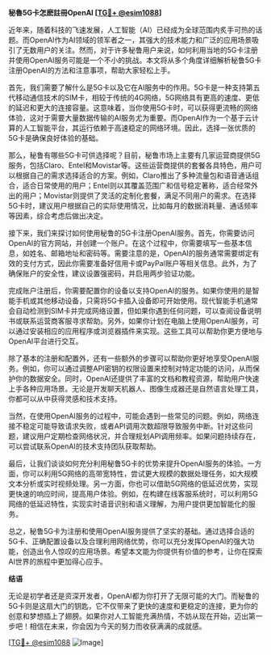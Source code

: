 **秘魯5G卡怎麽註冊OpenAI [[TG💪+ @esim1088](https://t.me/s/esim1088)]**

近年来，随着科技的飞速发展，人工智能（AI）已经成为全球范围内炙手可热的话题。而OpenAI作为AI领域的领军者之一，其强大的技术能力和广泛的应用场景吸引了无数用户的关注。然而，对于许多秘鲁用户来说，如何利用当地的5G卡注册并使用OpenAI服务可能是一个不小的挑战。本文将从多个角度详细解析秘鲁5G卡注册OpenAI的方法和注意事项，帮助大家轻松上手。

首先，我们需要了解什么是5G卡以及它在AI服务中的作用。5G卡是一种支持第五代移动通信技术的SIM卡，相较于传统的4G网络，5G网络具有更高的速度、更低的延迟和更大的连接容量。这意味着，当你使用5G卡时，可以获得更流畅的网络体验，这对于需要大量数据传输的AI服务尤为重要。而OpenAI作为一个基于云计算的人工智能平台，其运行依赖于高速稳定的网络环境。因此，选择一张优质的5G卡是确保良好体验的基础。

那么，秘鲁有哪些5G卡可供选择呢？目前，秘鲁市场上主要有几家运营商提供5G服务，包括Claro、Entel和Movistar等。这些运营商提供的套餐各具特色，用户可以根据自己的需求选择适合的方案。例如，Claro推出了多种流量包和语音通话组合，适合日常使用的用户；Entel则以其覆盖范围广和信号稳定著称，适合经常外出的用户；Movistar则提供了灵活的定制化套餐，满足不同用户的需求。在选择5G卡时，建议用户根据自己的实际使用情况，比如每月的数据消耗量、通话频率等因素，综合考虑后做出决定。

接下来，我们来探讨如何使用秘鲁的5G卡注册OpenAI服务。首先，你需要访问OpenAI的官方网站，并创建一个账户。在这个过程中，你需要填写一些基本信息，如姓名、邮箱地址和密码等。需要注意的是，OpenAI的服务通常需要绑定有效的支付方式，因此你需要准备好信用卡或PayPal账户等相关信息。此外，为了确保账户的安全性，建议设置强密码，并启用两步验证功能。

完成账户注册后，你需要配置你的设备以支持OpenAI的服务。如果你使用的是智能手机或其他移动设备，只需将5G卡插入设备即可开始使用。现代智能手机通常会自动检测到SIM卡并完成网络设置，但如果你遇到任何问题，可以查阅设备说明书或联系运营商客服寻求帮助。另外，如果你计划在电脑上使用OpenAI服务，可以通过安装相应的应用程序或浏览器插件来实现。这些工具可以帮助你更方便地与OpenAI平台进行交互。

除了基本的注册和配置外，还有一些额外的步骤可以帮助你更好地享受OpenAI服务。例如，你可以通过调整API密钥的权限设置来控制对特定功能的访问，从而保护你的数据安全。同时，OpenAI还提供了丰富的文档和教程资源，帮助用户快速上手各种应用场景。无论是开发聊天机器人、图像生成器还是自然语言处理工具，你都可以从中获得灵感和技术支持。

当然，在使用OpenAI服务的过程中，可能会遇到一些常见的问题。例如，网络连接不稳定可能导致请求失败，或者API调用次数超限导致服务中断。针对这些问题，建议用户定期检查网络状况，并合理规划API调用频率。如果问题持续存在，可以尝试联系OpenAI的技术支持团队获取帮助。

最后，让我们谈谈如何充分利用秘鲁5G卡的优势来提升OpenAI服务的体验。一方面，你可以利用5G网络的高带宽特性，尝试更大规模的数据处理任务，如大规模文本分析或实时视频处理。另一方面，你也可以借助5G网络的低延迟优势，实现更快速的响应时间，提高用户体验。例如，在构建在线客服系统时，可以利用5G网络的低延迟特性，实现实时语音识别和语义理解，为用户提供更加智能化的服务。

总之，秘鲁5G卡为注册和使用OpenAI服务提供了坚实的基础。通过选择合适的5G卡、正确配置设备以及合理利用网络优势，你可以充分发挥OpenAI的强大功能，创造出令人惊叹的应用场景。希望本文能为你提供有价值的参考，让你在探索AI世界的旅程中更加得心应手。

**结语**

无论是初学者还是资深开发者，OpenAI都为你打开了无限可能的大门。而秘鲁的5G卡则是这扇大门的钥匙，它不仅带来了更快的速度和更稳定的连接，更为你的创意和梦想插上了翅膀。如果你对人工智能充满热情，不妨从现在开始，迈出第一步吧！相信在未来，你会因为今天的努力而收获满满的成就感。

[[TG💪+ @esim1088](https://t.me/s/esim1088) ![Image](https://i.postimg.cc/4NQfJmqS/Snipaste-2025-05-13-00-14-12.png)]